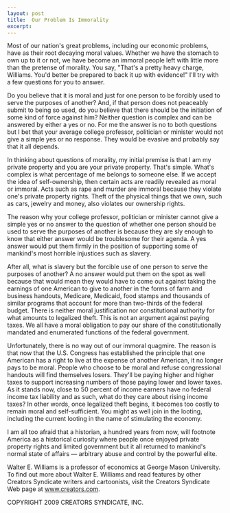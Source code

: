 ```yaml
---
layout: post
title:  Our Problem Is Immorality
excerpt:
---
```


Most of our nation's great problems, including our economic problems, have as their root decaying moral values. Whether we have the stomach to own up to it or not, we have become an immoral people left with little more than the pretense of morality. You say, "That's a pretty heavy charge, Williams. You'd better be prepared to back it up with evidence!" I'll try with a few questions for you to answer.

Do you believe that it is moral and just for one person to be forcibly used to serve the purposes of another? And, if that person does not peaceably submit to being so used, do you believe that there should be the initiation of some kind of force against him? Neither question is complex and can be answered by either a yes or no. For me the answer is no to both questions but I bet that your average college professor, politician or minister would not give a simple yes or no response. They would be evasive and probably say that it all depends.

In thinking about questions of morality, my initial premise is that I am my private property and you are your private property. That's simple. What's complex is what percentage of me belongs to someone else. If we accept the idea of self-ownership, then certain acts are readily revealed as moral or immoral. Acts such as rape and murder are immoral because they violate one's private property rights. Theft of the physical things that we own, such as cars, jewelry and money, also violates our ownership rights.

The reason why your college professor, politician or minister cannot give a simple yes or no answer to the question of whether one person should be used to serve the purposes of another is because they are sly enough to know that either answer would be troublesome for their agenda. A yes answer would put them firmly in the position of supporting some of mankind's most horrible injustices such as slavery.

 After all, what is slavery but the forcible use of one person to serve the purposes of another? A no answer would put them on the spot as well because that would mean they would have to come out against taking the earnings of one American to give to another in the forms of farm and business handouts, Medicare, Medicaid, food stamps and thousands of similar programs that account for more than two-thirds of the federal budget. There is neither moral justification nor constitutional authority for what amounts to legalized theft. This is not an argument against paying taxes. We all have a moral obligation to pay our share of the constitutionally mandated and enumerated functions of the federal government.

Unfortunately, there is no way out of our immoral quagmire. The reason is that now that the U.S. Congress has established the principle that one American has a right to live at the expense of another American, it no longer pays to be moral. People who choose to be moral and refuse congressional handouts will find themselves losers. They'll be paying higher and higher taxes to support increasing numbers of those paying lower and lower taxes. As it stands now, close to 50 percent of income earners have no federal income tax liability and as such, what do they care about rising income taxes? In other words, once legalized theft begins, it becomes too costly to remain moral and self-sufficient. You might as well join in the looting, including the current looting in the name of stimulating the economy.

I am all too afraid that a historian, a hundred years from now, will footnote America as a historical curiosity where people once enjoyed private property rights and limited government but it all returned to mankind's normal state of affairs — arbitrary abuse and control by the powerful elite.

Walter E. Williams is a professor of economics at George Mason University. To find out more about Walter E. Williams and read features by other Creators Syndicate writers and cartoonists, visit the Creators Syndicate Web page at www.creators.com.

COPYRIGHT 2009 CREATORS SYNDICATE, INC.

